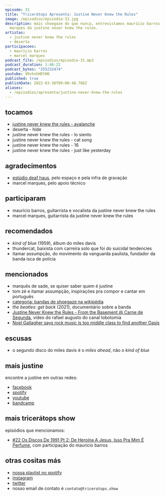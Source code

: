 ```yaml
---
episode: 31
title: "Tricerátops Apresenta: Justine Never Knew the Rules"
image: /episodios/episodio-31.jpg
description: mais shoegaze do que nunca, entrevistamos maurício barros e marcel
  marques da justine never knew the rules.
artistas:
  - justine never knew the rules
  - deserta
participacoes:
  - maurício barros
  - marcel marques
podcast_file: /episodios/episodio-31.mp3
podcast_duration: 1:46:22
podcast_bytes: "255232474"
youtube: 99vhxhHEYH0
published: true
publishDate: 2022-03-30T09:00:48.766Z
aliases:
  - /episodios/apresenta/justine-never-knew-the-rules
---
```

## tocamos

* [justine never knew the rules - avalanche](https://www.youtube.com/watch?v=IntXuBK0SGU)
* deserta - hide
* justine never knew the rules - lo siento
* justine never knew the rules - cat song
* justine never knew the rules - 16
* justine never knew the rules - just like yesterday

## agradecimentos

* [estúdio deaf haus](https://web.facebook.com/deafhauss), pelo espaço e pela infra de gravação
* marcel marques, pelo apoio técnico

## participaram

* maurício barros, guitarrista e vocalista da justine never knew the rules
* marcel marques, guitarrista da justine never knew the rules

## recomendados

* *kind of blue* (1959), álbum do miles davis
* thundercat, baixista com carreira solo que foi do suicidal tendencies
* itamar assumpção, do movimento da vanguarda paulista, fundador da banda isca de polícia

## mencionados

* marquês de sade, se quiser saber quem é justine
* tom zé e itamar assumpção, inspirações pra compor e cantar em português
* [categoria: bandas de shoegaze na wikipédia](https://pt.wikipedia.org/wiki/Categoria:Bandas_de_shoegaze)
* *the beatles: get back* (2021), documentário sobre a banda
* [Justine Never Knew the Rules - From the Basement @ Carne de Segunda](https://www.youtube.com/watch?v=9o_xW07WXcQ), vídeo do rafael augusto do canal lobotomia
* [Noel Gallagher says rock music is too middle class to find another Oasis](https://www.nme.com/news/music/noel-gallagher-says-rock-music-is-too-middle-class-to-find-another-oasis-3180820)

## escusas

* o segundo disco do miles davis é o *miles ahead*, não o *kind of blue*

## mais justine

encontre a justine em outras redes:

* [facebook](https://web.facebook.com/JustineNeverKnewTheRules)
* [spotify](https://open.spotify.com/artist/4ZRhqZbrX44jmQUvta3jo1)
* [youtube](https://www.youtube.com/user/jnktr)
* [bandcamp](https://justineneverknewtherules.bandcamp.com/)

## mais tricerátops show

episódios que mencionamos:

* [#22 Os Discos De 1991 Pt 2: De Heroína A Jesus, Isso Pra Mim É Perfume](https://www.triceratops.show/episodios/22/), com participação do maurício barros

## otras cositas más
* [nossa playlist no spotify](https://open.spotify.com/playlist/0UiztKuga6LmTAxWTsUQdw?si=fb96026bc1994d90)
* [instagram](https://www.instagram.com/triceratops.show/)
* [twitter](https://twitter.com/TriceratopsShow/)
* nosso email de contato é `contato@triceratops.show`
